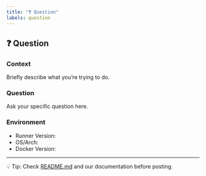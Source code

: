 ```yaml
---
title: "❓ Question"
labels: question
---
```


## ❓ Question

### Context
Briefly describe what you’re trying to do.

### Question
Ask your specific question here.

### Environment
- Runner Version:
- OS/Arch:
- Docker Version:

---

💡 Tip: Check [README.md](../README.md) and our documentation before posting.
